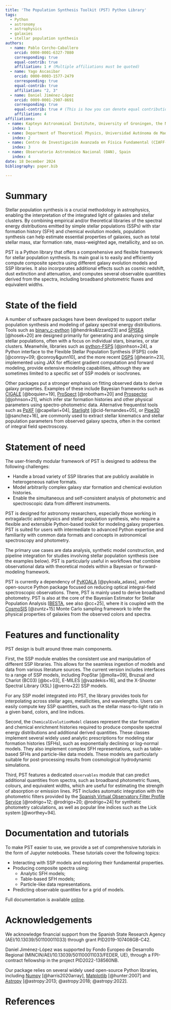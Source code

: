 ```yaml
---
title: 'The Population Synthesis Toolkit (PST) Python Library'
tags:
  - Python
  - astronomy
  - astrophysics
  - galaxies
  - stellar population synthesis
authors:
  - name: Pablo Corcho-Caballero 
    orcid: 0000-0001-6327-7080
    corresponding: true
    equal-contrib: true
    affiliation: 1 # (Multiple affiliations must be quoted)
  - name: Yago Ascasibar 
    orcid: 0000-0003-1577-2479
    corresponding: true
    equal-contrib: true
    affiliation: "2, 3"
  - name: Daniel Jiménez-López
    orcid: 0009-0001-2907-8691
    corresponding: true
    equal-contrib: true # (This is how you can denote equal contributions between multiple authors)
    affiliation: 4 
affiliations:
 - name: Kapteyn Astronomical Institute, University of Groningen, the Netherlands
   index: 1
 - name: Department of Theoretical Physics, Universidad Autónoma de Madrid (UAM), Spain
   index: 2
 - name: Centro de Investigación Avanzada en Física Fundamental (CIAFF-UAM), Spain
   index: 3
 - name: Observatorio Astronómico Nacional (OAN), Spain
   index: 4
date: 18 December 2024
bibliography: paper.bib

---
```


# Summary

Stellar population synthesis is a crucial methodology in astrophysics, enabling the interpretation of the integrated light of galaxies and stellar clusters. By combining empirical and/or theoretical libraries of the spectral energy distributions emitted by simple stellar populations (SSPs) with star formation history (SFH) and chemical evolution models, population synthesis can help estimate essential properties of galaxies, such as total stellar mass, star formation rate, mass-weighted age, metallicity, and so on.

PST is a Python library that offers a comprehensive and flexible framework for stellar population synthesis. Its main goal is to easily and efficiently compute composite spectra using different galaxy evolution models and SSP libraries. It also incorporates additional effects such as cosmic redshift, dust extinction and attenuation, and computes several observable quantities derived from the spectra, including broadband photometric fluxes and equivalent widths.

# State of the field

A number of software packages have been developed to support stellar population synthesis and modeling of galaxy spectral energy distributions. Tools such as [binary_c-python](https://gitlab.surrey.ac.uk/ri0005/binary_c-python) [@hendriks&Izzard23] and [SPISEA](https://github.com/astropy/SPISEA) [@hosek+20] are designed primarily for generating and analyzing simple stellar populations, often with a focus on individual stars, binaries, or star clusters. Meanwhile, libraries such as [python-FSPS](https://github.com/dfm/python-fsps) [@jonhson+24], a Python interface to the Flexible Stellar Population Synthesis (FSPS) code [@conroy+09; @conroy&gunn10], and the more recent [DSPS](https://github.com/ArgonneCPAC/dsps) [@hearin+23], implemented using JAX for efficient gradient computation and forward modeling, provide extensive modeling capabilities, although they are sometimes limited to a specific set of SSP models or isochrones.

Other packages put a stronger emphasis on fitting observed data to derive galaxy properties. Examples of these include  Bayesian frameworks such as [CIGALE](https://cigale.lam.fr/) [@boquien+19], [ProSpect](https://github.com/asgr/ProSpect) [@robotham+20] and [Prospector](https://prospect.readthedocs.io/en/v1.0.0/) [@johnson+21], which infer star formation histories and other physical parameters using spectro-photometric data. Alternative frequentist tools such as [PpXF](https://pypi.org/project/ppxf/) [@capellari+04], [Starlight](http://www.starlight.ufsc.br/) [@cid-fernandes+05], or [Pipe3D](https://gitlab.com/pipe3d/pyPipe3D) [@sanchez+16], are commonly used to extract stellar kinematics and stellar population parameters from observed galaxy spectra, often in the context of integral field spectroscopy.

# Statement of need

The user-friendly modular framework of PST is designed to address the following challenges:

- Handle a broad variety of SSP libraries that are publicly available in heterogeneous native formats.
- Model arbitrarily complex galaxy star formation and chemical evolution histories.
- Enable the simultaneous and self-consistent analysis of photometric and spectroscopic data from different instruments.

PST is designed for astronomy researchers, especially those working in extragalactic astrophysics and stellar population synthesis, who require a flexible and extensible Python-based toolkit for modeling galaxy properties. PST is suited for users with intermediate to advanced Python expertise and familiarity with common data formats and concepts in astronomical spectroscopy and photometry.

The primary use cases are data analysis, synthetic model construction, and pipeline integration for studies involving stellar population synthesis (see the examples below). PST is particularly useful in workflows that combine observational data with theoretical models within a Bayesian or forward-modeling framework.

PST is currently a dependency of [PyKOALA](https://github.com/pykoala) [@pykoala_adass], another  open-source Python package focused on reducing optical integral-field spectroscopic observations. There, PST is mainly used to derive broadband photometry.
PST is also at the core of the Bayesian Estimator for Stellar Population Analysis [[BESTA](https://https://besta.readthedocs.io/), see also @cc+25], where it is coupled with the [CosmoSIS](https://cosmosis.readthedocs.io/en/latest/) [@zuntz+15] Monte Carlo sampling framework to infer the physical properties of galaxies from the observed colors and spectra.

# Features and functionality

PST design is built around three main components.

First, the SSP module enables the consistent use and manipulation of different SSP libraries. This allows for the seamless ingestion of models and data from various literature sources.
The current version includes interfaces to a range of SSP models, including PopStar [@molla+09], Bruzual and Charlot (BC03) [@bc+03], E-MILES [@vazdekis+16], and the X-Shooter Spectral Library (XSL) [@verro+22] SSP models.

For any SSP model integrated into PST, the library provides tools for interpolating across stellar ages, metallicities, and wavelengths. Users can easily compute key SSP quantities, such as the stellar mass-to-light ratio in a given band, colors, and line indices.

Second, the `ChemicalEvolutionModel` classes represent the star formation and chemical enrichment histories required to produce composite spectral energy distributions and additional derived quantities. These classes implement several widely used analytic prescriptions for modeling star formation histories (SFHs), such as exponentially declining or log-normal models. They also implement complex SFH representations, such as table-based SFHs and particle-like data models. These models are particularly suitable for post-processing results from cosmological hydrodynamic simulations.

Third, PST features a dedicated `observables` module that can predict additional quantities from spectra, such as broadband photometric fluxes, colours, and equivalent widths, which are useful for estimating the strength of absorption or emission lines. PST includes automatic integration with the photometric filters provided by the [Spanish Virtual Observatory Filter Profile Service](http://svo2.cab.inta-csic.es/theory/fps/) [@rodrigo+12; @rodrigo+20; @rodrigo+24] for synthetic photometry calculations, as well as popular line indices such as the Lick system [@worthey+94].

# Documentation and tutorials

To make PST easier to use, we provide a set of comprehensive tutorials in the form of Jupyter notebooks. These tutorials cover the following topics:

- Interacting with SSP models and exploring their fundamental properties.
- Producing composite spectra using:
  - Analytic SFH models;
  - Table-based SFH models;
  - Particle-like data representations.
- Predicting observable quantities for a grid of models.

Full documentation is available [online](https://population-synthesis-toolkit.readthedocs.io/en/latest/).

# Acknowledgements

We acknowledge financial support from the Spanish State Research Agency (AEI/10.13039/501100011033) through grant PID2019-107408GB-C42.

Daniel Jiménez-López was supported by Fondo Europeo de Desarrollo Regional (MINCIN/AEI/10.13039/501100011033/FEDER, UE), through a FPI-contract fellowship in the project PID2022-138560NB.

Our package relies on several widely used open-source Python libraries, including [Numpy](http://www.numpy.org) [@harris2020array], [Matplotlib](https://www.matplotlib.org/) [@hunter:2007] and [Astropy](http://www.astropy.org) [@astropy:2013; @astropy:2018; @astropy:2022].

# References
